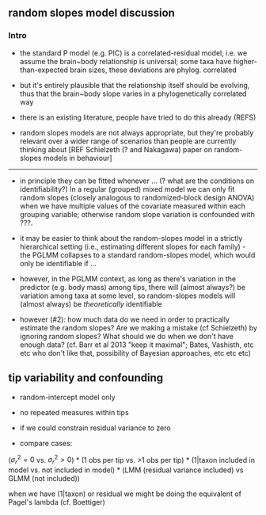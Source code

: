 ## random slopes model discussion

### Intro
- the standard P model (e.g. PIC) is a correlated-residual model, i.e. we assume the brain~body relationship is universal; some taxa have higher-than-expected brain sizes, these deviations are phylog. correlated

- but it's entirely plausible that the relationship itself should be evolving, thus that the brain~body slope varies in a phylogenetically correlated way

- there is an existing literature, people have tried to do this already (REFS)

- random slopes models are not always appropriate, but they're probably relevant over a wider range of scenarios than people are currently thinking about [REF Schielzeth (? and Nakagawa) paper on random-slopes models in behaviour]

-----

- in principle they can be fitted whenever ... (? what are the conditions on identifiability?)  In a regular (grouped) mixed model we can only fit random slopes (closely analogous to randomized-block design ANOVA) when we have multiple values of the covariate measured within each grouping variable; otherwise random slope variation is confounded with ???.

- it may be easier to think about the random-slopes model in a strictly hierarchical setting (i.e., estimating different slopes for each family) - the PGLMM collapses to a standard random-slopes model, which would only be identifiable if ...

- however, in the PGLMM context, as long as there's variation in the predictor (e.g. body mass) among tips, there will (almost always?) be variation among taxa at some level, so random-slopes models will (almost always) be *theoretically* identifiable

- however (#2): how much data do we need in order to practically estimate the random slopes? Are we making a mistake (cf Schielzeth) by ignoring random slopes? What should we do when we don't have enough data? (cf. Barr et al 2013 "keep it maximal"; Bates, Vashisth, etc etc who don't like that, possibility of Bayesian approaches, etc etc etc)

## tip variability and confounding

- random-intercept model only
- no repeated measures within tips
- if we could constrain residual variance to zero

- compare cases:

($\sigma^2_r = 0$ vs. $\sigma^2_r > 0$) *
(1 obs per tip vs. >1 obs per tip) *
(1|taxon included in model vs. not included in model) *
(LMM (residual variance included) vs GLMM (not included))

when we have (1|taxon) or residual we might be doing the
equivalent of Pagel's lambda (cf. Boettiger)


